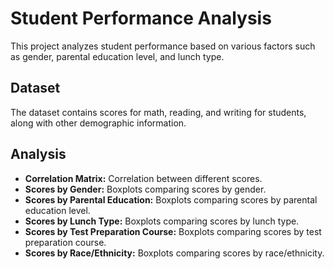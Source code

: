# Student Performance Analysis

This project analyzes student performance based on various factors such as gender, parental education level, and lunch type.

## Dataset
The dataset contains scores for math, reading, and writing for students, along with other demographic information.

## Analysis
- **Correlation Matrix:** Correlation between different scores.
- **Scores by Gender:** Boxplots comparing scores by gender.
- **Scores by Parental Education:** Boxplots comparing scores by parental education level.
- **Scores by Lunch Type:** Boxplots comparing scores by lunch type.
- **Scores by Test Preparation Course:** Boxplots comparing scores by test preparation course.
- **Scores by Race/Ethnicity:** Boxplots comparing scores by race/ethnicity.
